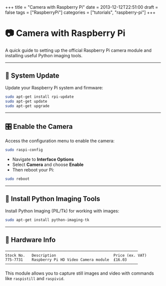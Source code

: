 +++
title = "Camera with Raspberry Pi"
date = 2013-12-12T22:51:00
draft = false
tags = ["RaspberryPi"]
categories = ["tutorials", "raspberry-pi"]
+++

# 📷 Camera with Raspberry Pi

A quick guide to setting up the official Raspberry Pi camera module and installing useful Python imaging tools.

---

## 🔧 System Update

Update your Raspberry Pi system and firmware:

```bash
sudo apt-get install rpi-update
sudo apt-get update
sudo apt-get upgrade
```

---

## 🎛️ Enable the Camera

Access the configuration menu to enable the camera:

```bash
sudo raspi-config
```

- Navigate to **Interface Options**
- Select **Camera** and choose **Enable**
- Then reboot your Pi:

```bash
sudo reboot
```

---

## 🐍 Install Python Imaging Tools

Install Python Imaging (PIL/Tk) for working with images:

```bash
sudo apt-get install python-imaging-tk
```

---

## 💾 Hardware Info

```
────────────────────────────────────────────────────────────
Stock No.   Description                          Price (ex. VAT)
775-7731    Raspberry Pi HD Video Camera module  £16.03
────────────────────────────────────────────────────────────
```

This module allows you to capture still images and video with commands like `raspistill` and `raspivid`.
